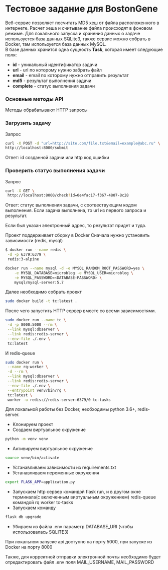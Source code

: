 # Тестовое задание для BostonGene
Веб-сервис позволяет  посчитать MD5 хеш от файла 
расположенного в интернете. Расчет хеша и считывание файла
происходят в фоновом режиме. Для локального запуска и 
хранения данных о задаче используется база данных
SQLite3, также сервис можно собрать в Docker, там используется
база данных MySQL.<br>
В базе данных хранится одна сущность **Task**, которая имеет следующие поля:
* **id** - уникальный идентификатор задачи
* **url** - url по которому нужно забрать файл
* **email** - email по которому нужно отправить результат
* **md5** - результат выполнения задачи
* **complete** - статус выполнения задачи

### Основные методы API
Методы обрабатывают HTTP запросы
### Загрузить задачу
Запрос
```bash
curl -X POST -d "url=http://site.com/file.txt&email=example@abc.ru" \
http://localhost:8000/submit
```
Ответ: id созданной задачи или http код ошибки
### Проверить статус выполнения задачи
Запрос
```bash
curl -X GET \
 http://localhost:8000/check?id=0e4fac17-f367-4807-8c28
```
Ответ: статус выполнения задачи, с соотвествующим кодом выполнения. Если
задача выполнена, то url из первого запроса и результат.<br>

Если был указан электронный адрес, то результат придет и туда.

Проект поддерживает сборку в Docker
Сначала нужно установить зависимости (redis, mysql)
```bash
$ docker run --name redis \
 -d -p 6379:6379 \
 redis:3-alpine
```

```bash
docker run --name mysql -d -e MYSQL_RANDOM_ROOT_PASSWORD=yes \
    -e MYSQL_DATABASE=microblog -e MYSQL_USER=microblog \
    -e MYSQL_PASSWORD=<DATABASE-PASSWORD> \
    mysql/mysql-server:5.7
```
Далее необходимо собрать проект
```bash
sudo docker build -t tc:latest .
```
После чего запустить HTTP сервер вместе со всеми зависимостями.
```bash
sudo docker run --name tc \
 -d -p 8000:5000 --rm \
 --link mysql:dbserver \
 --link redis:redis-server \
 --env-file ./.env \
 tc:latest
```
И redis-queue
```bash
sudo docker run \
 --name rq-worker \
 -d --rm \
 --link mysql:dbserver \
 --link redis:redis-server \
 --env-file ./.env \
 --entrypoint venv/bin/rq \
 tc:latest \
 worker -u redis://redis-server:6379/0 tc-tasks
```

Для локальной работы без Docker, необходимы python 3.6+, redis-server.
* Клонируем проект
* Создаем виртуальное окружение 
```bash
python -m venv venv
```
* Активируем виртуальное окружение
```bash
source venv/bin/activate
```
* Устанавливаем зависимости из requirements.txt
* Устанавливаем переменные окружения
```bash
export FLASK_APP=application.py
```
* Запускаем http сервер командой flask run, и в другом окне терминала(с включенным виртуальным окружением) redis-queue командой rq worker tc-tasks
* Запускаем команду
```bash
flask db upgrade
```
* Убираем из файла .env параметр DATABASE_URI (чтобы использовалась SQLITE3)

При локальном запуске api доступно на порту 5000, при  запуске из Docker
на порту 8000

Также, для корректной отправки электронной почты необходимо будет отредактировать файл .env
поля MAIL_USERNAME, MAIL_PASSWORD
